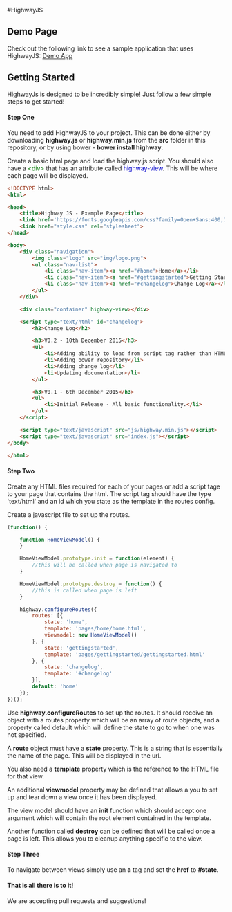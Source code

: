 #HighwayJS

## Demo Page

Check out the following link to see a sample application that uses HighwayJS:
[Demo App](http://beginninghere.co.uk/highway/)

## Getting Started

HighwayJs is designed to be incredibly simple! Just follow a few simple steps to get started!

#### Step One

You need to add HighwayJS to your project. This can be done either by downloading **highway.js** or **highway.min.js** from the **src** folder in this repository, or by using bower - **bower install highway**.

Create a basic html page and load the highway.js script. You should also have a <span style="color: #007700">&lt;div&gt;</span> that has an attribute called <span style="color: #0000CC">highway-view</span>. This will be where each page will be displayed.

```html
<!DOCTYPE html>
<html>

<head>
    <title>Highway JS - Example Page</title>
    <link href='https://fonts.googleapis.com/css?family=Open+Sans:400,700' rel='stylesheet' type='text/css'>
    <link href="style.css" rel="stylesheet">
</head>

<body>
    <div class="navigation">
        <img class="logo" src="img/logo.png">
        <ul class="nav-list">
            <li class="nav-item"><a href="#home">Home</a></li>
            <li class="nav-item"><a href="#gettingstarted">Getting Started</a></li>
            <li class="nav-item"><a href="#changelog">Change Log</a></li>
        </ul>
    </div>

    <div class="container" highway-view></div>

    <script type="text/html" id="changelog">
        <h2>Change Log</h2>

        <h3>V0.2 - 10th December 2015</h3>
        <ul>
            <li>Adding ability to load from script tag rather than HTML file</li>
            <li>Adding bower repository</li>
            <li>Adding change log</li>
            <li>Updating documentation</li>
        </ul>

        <h3>V0.1 - 6th December 2015</h3>
        <ul>
            <li>Initial Release - All basic functionality.</li>
        </ul>
    </script>

    <script type="text/javascript" src="js/highway.min.js"></script>
    <script type="text/javascript" src="index.js"></script>
</body>

</html>
```

#### Step Two

Create any HTML files required for each of your pages or add a script tage to your page that contains the html. The script tag should have the type 'text/html' and an id which you state as the template in the routes config.

Create a javascript file to set up the routes.

```javascript
(function() {

    function HomeViewModel() {
    }

    HomeViewModel.prototype.init = function(element) {
        //this will be called when page is navigated to
    }

    HomeViewModel.prototype.destroy = function() {
        //this is called when page is left
    }

    highway.configureRoutes({
        routes: [{
            state: 'home',
            template: 'pages/home/home.html',
            viewmodel: new HomeViewModel()
        }, {
            state: 'gettingstarted',
            template: 'pages/gettingstarted/gettingstarted.html'
        }, {
            state: 'changelog',
            template: '#changelog'
        }],
        default: 'home'
    });
})();
```


Use **highway.configureRoutes** to set up the routes. It should receive an object with a routes property which will be an array of route objects, and a property called default which will define the state to go to when one was not specified.  

A **route** object must have a **state** property. This is a string that is essentially the name of the page. This will be displayed in the url.  

You also need a **template** property which is the reference to the HTML file for that view.  

An additional **viewmodel** property may be defined that allows a you to set up and tear down a view once it has been displayed.  

The view model should have an **init** function which should accept one argument which will contain the root element contained in the template.  

Another function called **destroy** can be defined that will be called once a page is left. This allows you to cleanup anything specific to the view.

#### Step Three

To navigate between views simply use an **a** tag and set the **href** to **#state**.

#### That is all there is to it!

We are accepting pull requests and suggestions!
